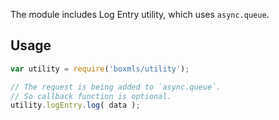 The module includes Log Entry utility, which uses `async.queue`.
 
## Usage

```js
var utility = require('boxmls/utility');

// The request is being added to `async.queue`.
// So callback function is optional.
utility.logEntry.log( data );
```